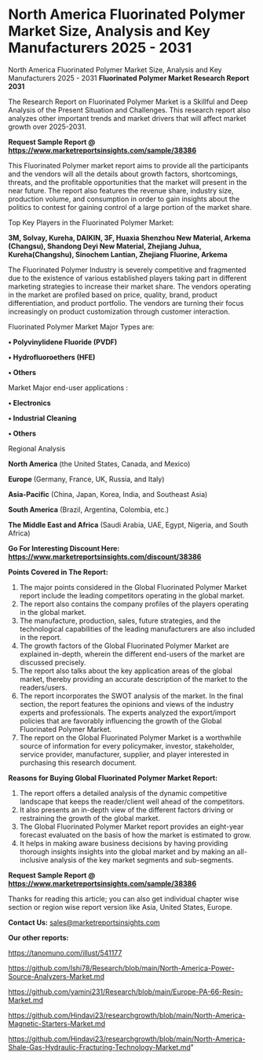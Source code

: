 # North America Fluorinated Polymer Market Size, Analysis and Key Manufacturers 2025 - 2031
North America Fluorinated Polymer Market Size, Analysis and Key Manufacturers 2025 - 2031
<strong>Fluorinated Polymer Market Research Report 2031</strong>

The Research Report on Fluorinated Polymer Market is a Skillful and Deep Analysis of the Present Situation and Challenges. This research report also analyzes other important trends and market drivers that will affect market growth over 2025-2031.

<strong>Request Sample Report @ <a href=https://www.marketreportsinsights.com/sample/38386>https://www.marketreportsinsights.com/sample/38386</a></strong>

This Fluorinated Polymer market report aims to provide all the participants and the vendors will all the details about growth factors, shortcomings, threats, and the profitable opportunities that the market will present in the near future. The report also features the revenue share, industry size, production volume, and consumption in order to gain insights about the politics to contest for gaining control of a large portion of the market share.

Top Key Players in the Fluorinated Polymer Market:

<strong>3M, Solvay, Kureha, DAIKIN, 3F, Huaxia Shenzhou New Material, Arkema (Changsu), Shandong Deyi New Material, Zhejiang Juhua, Kureha(Changshu), Sinochem Lantian, Zhejiang Fluorine, Arkema</strong>

The Fluorinated Polymer Industry is severely competitive and fragmented due to the existence of various established players taking part in different marketing strategies to increase their market share. The vendors operating in the market are profiled based on price, quality, brand, product differentiation, and product portfolio. The vendors are turning their focus increasingly on product customization through customer interaction.

Fluorinated Polymer Market Major Types are:

<strong>•  Polyvinylidene Fluoride (PVDF)

•  Hydrofluoroethers (HFE)

•  Others</strong>

Market Major end-user applications :

<strong>•  Electronics

•  Industrial Cleaning

•  Others</strong>

Regional Analysis

</u><strong><b>North America</b></strong> (the United States, Canada, and Mexico)

<strong><b>Europe </b></strong>(Germany, France, UK, Russia, and Italy)

<strong><b>Asia-Pacific</b></strong> (China, Japan, Korea, India, and Southeast Asia)

<strong><b>South America</b></strong> (Brazil, Argentina, Colombia, etc.)

<strong><b>The Middle East and Africa</b></strong> (Saudi Arabia, UAE, Egypt, Nigeria, and South Africa)

<strong>Go For Interesting Discount Here: <a href=https://www.marketreportsinsights.com/discount/38386>https://www.marketreportsinsights.com/discount/38386</a></strong>

<strong>Points Covered in The Report:</strong>
<ol>
  <li>The major points considered in the Global Fluorinated Polymer Market report include the leading competitors operating in the global market.</li>
  <li>The report also contains the company profiles of the players operating in the global market.</li>
  <li>The manufacture, production, sales, future strategies, and the technological capabilities of the leading manufacturers are also included in the report.</li>
  <li>The growth factors of the Global Fluorinated Polymer Market are explained in-depth, wherein the different end-users of the market are discussed precisely.</li>
  <li>The report also talks about the key application areas of the global market, thereby providing an accurate description of the market to the readers/users.</li>
  <li>The report incorporates the SWOT analysis of the market. In the final section, the report features the opinions and views of the industry experts and professionals. The experts analyzed the export/import policies that are favorably influencing the growth of the Global Fluorinated Polymer Market.</li>
  <li>The report on the Global Fluorinated Polymer Market is a worthwhile source of information for every policymaker, investor, stakeholder, service provider, manufacturer, supplier, and player interested in purchasing this research document.</li>
</ol>
<strong>Reasons for Buying Global Fluorinated Polymer Market Report:</strong>

<ol>
  <li>The report offers a detailed analysis of the dynamic competitive landscape that keeps the reader/client well ahead of the competitors.</li>
  <li>It also presents an in-depth view of the different factors driving or restraining the growth of the global market.</li>
  <li>The Global Fluorinated Polymer Market report provides an eight-year forecast evaluated on the basis of how the market is estimated to grow.</li>
  <li>It helps in making aware business decisions by having providing thorough insights insights into the global market and by making an all-inclusive analysis of the key market segments and sub-segments.</li>
</ol>
<strong>Request Sample Report @ <a href=https://www.marketreportsinsights.com/sample/38386>https://www.marketreportsinsights.com/sample/38386</a></strong>


Thanks for reading this article; you can also get individual chapter wise section or region wise report version like Asia, United States, Europe.

<strong>Contact Us:</strong>
sales@marketreportsinsights.com

<strong>Our other reports:</strong>

<a href=https://tanomuno.com/illust/541177>https://tanomuno.com/illust/541177</a>

<a href=https://github.com/Ishi78/Research/blob/main/North-America-Power-Source-Analyzers-Market.md>https://github.com/Ishi78/Research/blob/main/North-America-Power-Source-Analyzers-Market.md</a>

<a href=https://github.com/yamini231/Research/blob/main/Europe-PA-66-Resin-Market.md>https://github.com/yamini231/Research/blob/main/Europe-PA-66-Resin-Market.md</a>

<a href=https://github.com/Hindavi23/researchgrowth/blob/main/North-America-Magnetic-Starters-Market.md>https://github.com/Hindavi23/researchgrowth/blob/main/North-America-Magnetic-Starters-Market.md</a>

<a href=https://github.com/Hindavi23/researchgrowth/blob/main/North-America-Shale-Gas-Hydraulic-Fracturing-Technology-Market.md>https://github.com/Hindavi23/researchgrowth/blob/main/North-America-Shale-Gas-Hydraulic-Fracturing-Technology-Market.md</a>"
